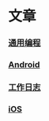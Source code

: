 # 文章

### [通用编程](./通用编程/index.md)
### [Android](./android/index.md)
### [工作日志](./工作日志/index.md)
### [iOS](./ios/index.md)
